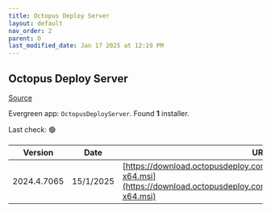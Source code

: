```yaml
---
title: Octopus Deploy Server
layout: default
nav_order: 2
parent: O
last_modified_date: Jan 17 2025 at 12:19 PM
---
```


## Octopus Deploy Server

[Source](https://octopus.com/)

Evergreen app: `OctopusDeployServer`. Found **1** installer.

Last check: 🟢

| Version     | Date      | URI                                                                                                                                              |
| ----------- | --------- | ------------------------------------------------------------------------------------------------------------------------------------------------ |
| 2024.4.7065 | 15/1/2025 | [https://download.octopusdeploy.com/octopus/Octopus.2024.4.7065-x64.msi](https://download.octopusdeploy.com/octopus/Octopus.2024.4.7065-x64.msi) |
